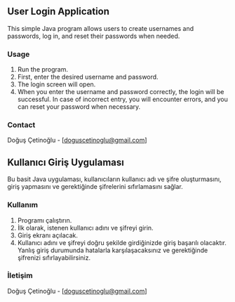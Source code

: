 ## User Login Application

This simple Java program allows users to create usernames and passwords, log in, and reset their passwords when needed.

### Usage

1. Run the program.
2. First, enter the desired username and password.
3. The login screen will open.
4. When you enter the username and password correctly, the login will be successful. In case of incorrect entry, you will encounter errors, and you can reset your password when necessary.

### Contact

Doğuş Çetinoğlu - [doguscetinoglu@gmail.com]


## Kullanıcı Giriş Uygulaması

Bu basit Java uygulaması, kullanıcıların kullanıcı adı ve şifre oluşturmasını, giriş yapmasını ve gerektiğinde şifrelerini sıfırlamasını sağlar.

### Kullanım

1. Programı çalıştırın.
2. İlk olarak, istenen kullanıcı adını ve şifreyi girin.
3. Giriş ekranı açılacak.
4. Kullanıcı adını ve şifreyi doğru şekilde girdiğinizde giriş başarılı olacaktır. Yanlış giriş durumunda hatalarla karşılaşacaksınız ve gerektiğinde şifrenizi sıfırlayabilirsiniz.

### İletişim

Doğuş Çetinoğlu - [doguscetinoglu@gmail.com]

